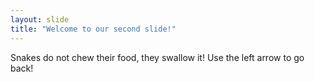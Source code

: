 ```yaml
---
layout: slide
title: "Welcome to our second slide!"
---
```

Snakes do not chew their food, they swallow it!
Use the left arrow to go back!

